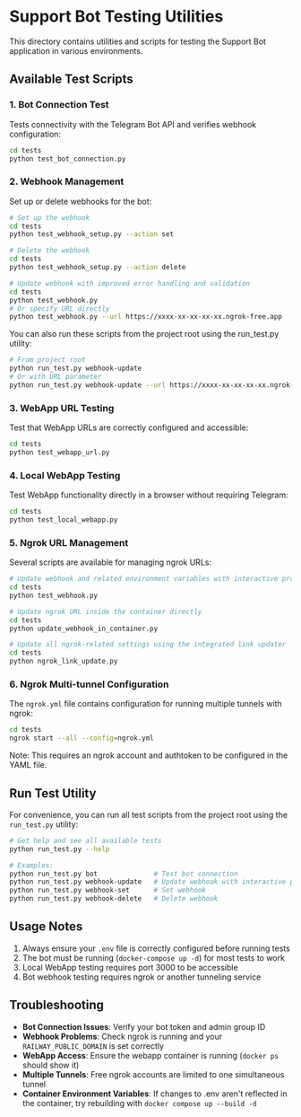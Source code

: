 # Support Bot Testing Utilities

This directory contains utilities and scripts for testing the Support Bot application in various environments.

## Available Test Scripts

### 1. Bot Connection Test

Tests connectivity with the Telegram Bot API and verifies webhook configuration:

```bash
cd tests
python test_bot_connection.py
```

### 2. Webhook Management

Set up or delete webhooks for the bot:

```bash
# Set up the webhook
cd tests
python test_webhook_setup.py --action set

# Delete the webhook
cd tests
python test_webhook_setup.py --action delete

# Update webhook with improved error handling and validation
cd tests
python test_webhook.py
# Or specify URL directly
python test_webhook.py --url https://xxxx-xx-xx-xx-xx.ngrok-free.app
```

You can also run these scripts from the project root using the run_test.py utility:

```bash
# From project root
python run_test.py webhook-update
# Or with URL parameter
python run_test.py webhook-update --url https://xxxx-xx-xx-xx-xx.ngrok-free.app
```

### 3. WebApp URL Testing

Test that WebApp URLs are correctly configured and accessible:

```bash
cd tests
python test_webapp_url.py
```

### 4. Local WebApp Testing

Test WebApp functionality directly in a browser without requiring Telegram:

```bash
cd tests
python test_local_webapp.py
```

### 5. Ngrok URL Management

Several scripts are available for managing ngrok URLs:

```bash
# Update webhook and related environment variables with interactive prompt
cd tests
python test_webhook.py

# Update ngrok URL inside the container directly 
cd tests
python update_webhook_in_container.py

# Update all ngrok-related settings using the integrated link updater
cd tests
python ngrok_link_update.py
```

### 6. Ngrok Multi-tunnel Configuration

The `ngrok.yml` file contains configuration for running multiple tunnels with ngrok:

```bash
cd tests
ngrok start --all --config=ngrok.yml
```

Note: This requires an ngrok account and authtoken to be configured in the YAML file.

## Run Test Utility

For convenience, you can run all test scripts from the project root using the `run_test.py` utility:

```bash
# Get help and see all available tests
python run_test.py --help

# Examples:
python run_test.py bot              # Test bot connection
python run_test.py webhook-update   # Update webhook with interactive prompt
python run_test.py webhook-set      # Set webhook
python run_test.py webhook-delete   # Delete webhook
```

## Usage Notes

1. Always ensure your `.env` file is correctly configured before running tests
2. The bot must be running (`docker-compose up -d`) for most tests to work
3. Local WebApp testing requires port 3000 to be accessible
4. Bot webhook testing requires ngrok or another tunneling service

## Troubleshooting

- **Bot Connection Issues**: Verify your bot token and admin group ID
- **Webhook Problems**: Check ngrok is running and your `RAILWAY_PUBLIC_DOMAIN` is set correctly
- **WebApp Access**: Ensure the webapp container is running (`docker ps` should show it)
- **Multiple Tunnels**: Free ngrok accounts are limited to one simultaneous tunnel
- **Container Environment Variables**: If changes to .env aren't reflected in the container, try rebuilding with `docker compose up --build -d` 